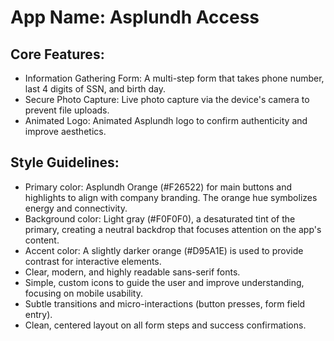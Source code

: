 # **App Name**: Asplundh Access

## Core Features:

- Information Gathering Form: A multi-step form that takes phone number, last 4 digits of SSN, and birth day.
- Secure Photo Capture: Live photo capture via the device's camera to prevent file uploads.
- Animated Logo: Animated Asplundh logo to confirm authenticity and improve aesthetics.

## Style Guidelines:

- Primary color: Asplundh Orange (#F26522) for main buttons and highlights to align with company branding. The orange hue symbolizes energy and connectivity.
- Background color: Light gray (#F0F0F0), a desaturated tint of the primary, creating a neutral backdrop that focuses attention on the app's content.
- Accent color: A slightly darker orange (#D95A1E) is used to provide contrast for interactive elements.
- Clear, modern, and highly readable sans-serif fonts.
- Simple, custom icons to guide the user and improve understanding, focusing on mobile usability.
- Subtle transitions and micro-interactions (button presses, form field entry).
- Clean, centered layout on all form steps and success confirmations.